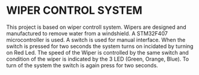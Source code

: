 # WIPER CONTROL SYSTEM

This project is based on wiper controll system. Wipers are designed and manufactured to remove water from a windshield. A STM32F407 microcontroller is used.
A switch is used for manual interface. When the switch is pressed for two seconds the system turns on incidated by turning on Red Led. The speed of the Wiper
is controlled by the same switch and condition of the wiper is indicated by the 3 LED (Green, Orange, Blue). To turn of the system the switch is again press for 
two seconds.
